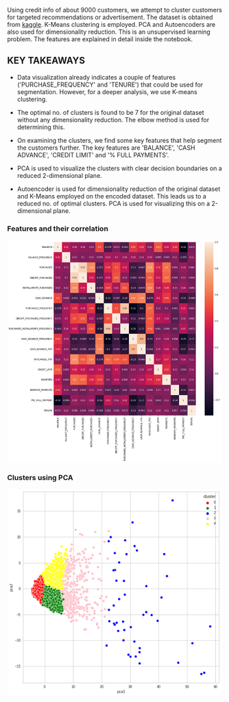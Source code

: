 Using credit info of about 9000 customers, we attempt to cluster customers for targeted recommendations or advertisement. The dataset is obtained from [kaggle](https://www.kaggle.com/arjunbhasin2013/ccdata). K-Means clustering is employed. PCA and Autoencoders are also used for dimensionality reduction. This is an unsupervised learning problem. The features are explained in detail inside the notebook.

## KEY TAKEAWAYS

* Data visualization already indicates a couple of features ('PURCHASE_FREQUENCY' and 'TENURE') that could be used for segmentation. However, for a deeper analysis, we use K-means clustering.

* The optimal no. of clusters is found to be 7 for the original dataset without any dimensionality reduction. The elbow method is used for determining this.

* On examining the clusters, we find some key features that help segment the customers further. The key features are 'BALANCE', 'CASH ADVANCE', 'CREDIT LIMIT' and '% FULL PAYMENTS'. 

* PCA is used to visualize the clusters with clear decision boundaries on a reduced 2-dimensional plane.

* Autoencoder is used for dimensionality reduction of the original dataset and K-Means employed on the encoded dataset. This leads us to a reduced no. of optimal clusters. PCA is used for visualizing this on a 2-dimensional plane.

### Features and their correlation

<img src="correlation_matrix.png" alt="corr" width="500"/>

### Clusters using PCA

<img src="pca_clusters.png" alt="pca" width="500"/>